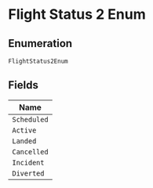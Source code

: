 
# Flight Status 2 Enum

## Enumeration

`FlightStatus2Enum`

## Fields

| Name |
|  --- |
| `Scheduled` |
| `Active` |
| `Landed` |
| `Cancelled` |
| `Incident` |
| `Diverted` |

